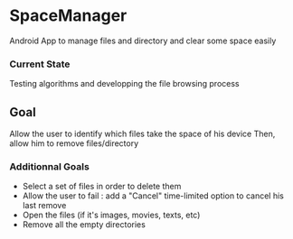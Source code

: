 # SpaceManager
Android App to manage files and directory and clear some space easily

### Current State
Testing algorithms and developping the file browsing process

## Goal 
Allow the user to identify which files take the space of his device
Then, allow him to remove files/directory

### Additionnal Goals 
* Select a set of files in order to delete them
* Allow the user to fail : add a "Cancel" time-limited option to cancel his last remove
* Open the files (if it's images, movies, texts, etc)
* Remove all the empty directories

